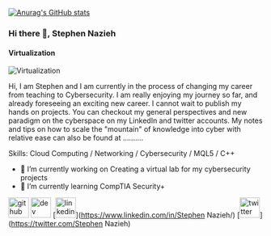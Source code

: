 
[![Anurag's GitHub stats](https://github-readme-stats.vercel.app/api?username=Stephen-Nazieh)](https://github.com/anuraghazra/github-readme-stats)

### Hi there 👋, Stephen Nazieh
#### Virtualization
![Virtualization](https://www.google.com/url?sa=i&url=https%3A%2F%2Fwww.theforage.com%2Fblog%2Fcareers%2Fcybersecurity&psig=AOvVaw2G2sueozFY0TnH-k455gkB&ust=1683083157097000&source=images&cd=vfe&ved=0CBEQjRxqFwoTCNiG3b_T1f4CFQAAAAAdAAAAABAJ)

Hi, I am Stephen and I am currently in the process of changing my career from teaching to Cybersecurity. I am really enjoying my journey so far, and already foreseeing an exciting new career. I cannot wait to publish my hands on projects. You can checkout my general perspectives and new paradigm on the cyberspace on my LinkedIn and twitter accounts. My notes and tips on how to scale the "mountain" of knowledge into cyber with relative ease can also be found at ..........

Skills: Cloud Computing / Networking / Cybersecurity / MQL5 / C++

- 🔭 I’m currently working on Creating a virtual lab for my cybersecurity projects 
- 🌱 I’m currently learning CompTIA Security+ 


[<img src='https://cdn.jsdelivr.net/npm/simple-icons@3.0.1/icons/github.svg' alt='github' height='40'>](https://github.com/Stephen-Nazieh)  [<img src='https://cdn.jsdelivr.net/npm/simple-icons@3.0.1/icons/dev-dot-to.svg' alt='dev' height='40'>](https://dev.to/Stephen-Nazieh)  [<img src='https://cdn.jsdelivr.net/npm/simple-icons@3.0.1/icons/linkedin.svg' alt='linkedin' height='40'>](https://www.linkedin.com/in/Stephen Nazieh/)  [<img src='https://cdn.jsdelivr.net/npm/simple-icons@3.0.1/icons/twitter.svg' alt='twitter' height='40'>](https://twitter.com/Stephen Nazieh)  

